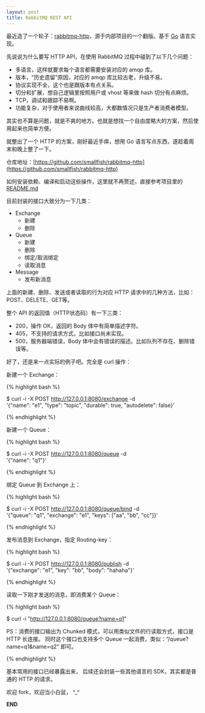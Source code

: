 ```yaml
---
layout: post
title: RabbitMQ REST API
---
```


最近造了一个轮子：[rabbitmq-http](https://github.com/smallfish/rabbitmq-http)，源于内部项目的一个翻版。基于 [Go](http://golang.org) 语言实现。

先说说为什么要写 HTTP API，在使用 RabbitMQ 过程中碰到了以下几个问题：

* 多语言，这样就要求每个语言都需要安装对应的 amqp 库。
* 版本，“历史遗留”原因，对应的 amqp 库比较古老，升级不易。
* 协议实现不全，这个也是跟版本有点关系。
* 切分和扩展，想自己逻辑里按照用户或 vhost 等来做 hash 切分有点麻烦。
* TCP，调试和跟踪不易啊。
* 功能复杂，对于使用者来说曲线较高，大都数情况只是生产者消费者模型。

其实也不算是问题，就是不爽的地方。也就是想找一个自由度略大的方案，然后使用起来也简单方便。

就整出了一个 HTTP 的方案，刚好最近手痒，想用 Go 语言写点东西，遂趁着周末和晚上整了一下。

仓库地址：[https://github.com/smallfish/rabbitmq-http](https://github.com/smallfish/rabbitmq-http)

如何安装依赖、编译和启动这些操作，这里就不再赘述，直接参考项目里的 [README.md](https://github.com/smallfish/rabbitmq-http/blob/master/README.md)

目前封装的接口大致分为一下几类：

* Exchange
    * 新建
    * 删除
* Queue
    * 新建
    * 删除
    * 绑定/取消绑定
    * 读取消息
* Message
    * 发布新消息

上面的新建、删除、发送或者读取的行为对应 HTTP 请求中的几种方法，比如：POST、DELETE、GET等。

整个 API 的返回值（HTTP状态码）有一下三类：

* 200，操作 OK，返回的 Body 体中有简单描述字符。
* 405，不支持的请求方式，比如接口尚未实现。
* 500，服务器端错误，Body 体中会有错误的描述。比如队列不存在、删除错误等。

好了，还是来一点实际的例子吧。完全是 curl 操作：

新建一个 Exchange：

{% highlight bash %}

$ curl -i -X POST http://127.0.0.1:8080/exchange -d \
'{"name": "e1", "type": "topic", "durable": true, "autodelete": false}'

{% endhighlight %}
    
新建一个 Queue：

{% highlight bash %}

$ curl -i -X POST http://127.0.0.1:8080/queue -d \
'{"name": "q1"}'

{% endhighlight %}

绑定 Queue 到 Exchange 上：

{% highlight bash %}

$ curl -i -X POST http://127.0.0.1:8080/queue/bind -d \
'{"queue": "q1", "exchange": "e1", "keys": ["aa", "bb", "cc"]}'

{% endhighlight %}

发布消息到 Exchange，指定 Routing-key：

{% highlight bash %}

$ curl -i -X POST http://127.0.0.1:8080/publish -d \
'{"exchange": "e1", "key": "bb", "body": "hahaha"}'

{% endhighlight %}

读取一下刚才发送的消息，即消费某个 Queue：

{% highlight bash %}

$ curl -i "http://127.0.0.1:8080/queue?name=q1"
        
PS：消费的接口输出为 Chunked 模式，可以用类似文件的行读取方式，接口是 HTTP 长连接。
同时这个接口也支持多个 Queue 一起消费，类似：“/queue?name=q1&name=q2” 即可。

{% endhighlight %}


基本常用的接口已经暴露出来， 后续还会封装一些其他语言的 SDK，其实都是普通的 HTTP 的请求。

欢迎 fork，欢迎当小白鼠， ^_^

__END__
